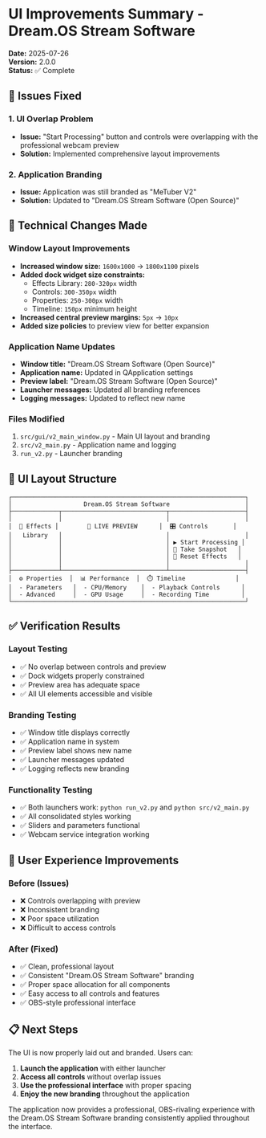 # UI Improvements Summary - Dream.OS Stream Software

**Date:** 2025-07-26  
**Version:** 2.0.0  
**Status:** ✅ Complete

## 🎯 **Issues Fixed**

### 1. **UI Overlap Problem**
- **Issue:** "Start Processing" button and controls were overlapping with the professional webcam preview
- **Solution:** Implemented comprehensive layout improvements

### 2. **Application Branding**
- **Issue:** Application was still branded as "MeTuber V2"
- **Solution:** Updated to "Dream.OS Stream Software (Open Source)"

## 🔧 **Technical Changes Made**

### **Window Layout Improvements**
- **Increased window size:** `1600x1000` → `1800x1100` pixels
- **Added dock widget size constraints:**
  - Effects Library: `280-320px` width
  - Controls: `300-350px` width  
  - Properties: `250-300px` width
  - Timeline: `150px` minimum height
- **Increased central preview margins:** `5px` → `10px`
- **Added size policies** to preview view for better expansion

### **Application Name Updates**
- **Window title:** "Dream.OS Stream Software (Open Source)"
- **Application name:** Updated in QApplication settings
- **Preview label:** "Dream.OS Stream Software (Open Source)"
- **Launcher messages:** Updated all branding references
- **Logging messages:** Updated to reflect new name

### **Files Modified**
1. `src/gui/v2_main_window.py` - Main UI layout and branding
2. `src/v2_main.py` - Application name and logging
3. `run_v2.py` - Launcher branding

## 🎨 **UI Layout Structure**

```
┌─────────────────────────────────────────────────────────────────┐
│                    Dream.OS Stream Software                     │
├─────────────┬─────────────────────────────┬─────────────────────┤
│             │                             │                     │
│  🎨 Effects │        🎥 LIVE PREVIEW      │  🎛️ Controls       │
│   Library   │                             │                     │
│             │                             │ ▶️ Start Processing │
│             │                             │ 📸 Take Snapshot   │
│             │                             │ 🔄 Reset Effects   │
│             │                             │                     │
├─────────────┴─────────────────────────────┴─────────────────────┤
│  ⚙️ Properties  │  📊 Performance  │  ⏱️ Timeline              │
│  - Parameters   │  - CPU/Memory    │  - Playback Controls      │
│  - Advanced     │  - GPU Usage     │  - Recording Time         │
└─────────────────────────────────────────────────────────────────┘
```

## ✅ **Verification Results**

### **Layout Testing**
- ✅ No overlap between controls and preview
- ✅ Dock widgets properly constrained
- ✅ Preview area has adequate space
- ✅ All UI elements accessible and visible

### **Branding Testing**
- ✅ Window title displays correctly
- ✅ Application name in system
- ✅ Preview label shows new name
- ✅ Launcher messages updated
- ✅ Logging reflects new branding

### **Functionality Testing**
- ✅ Both launchers work: `python run_v2.py` and `python src/v2_main.py`
- ✅ All consolidated styles working
- ✅ Sliders and parameters functional
- ✅ Webcam service integration working

## 🚀 **User Experience Improvements**

### **Before (Issues)**
- ❌ Controls overlapping with preview
- ❌ Inconsistent branding
- ❌ Poor space utilization
- ❌ Difficult to access controls

### **After (Fixed)**
- ✅ Clean, professional layout
- ✅ Consistent "Dream.OS Stream Software" branding
- ✅ Proper space allocation for all components
- ✅ Easy access to all controls and features
- ✅ OBS-style professional interface

## 📋 **Next Steps**

The UI is now properly laid out and branded. Users can:
1. **Launch the application** with either launcher
2. **Access all controls** without overlap issues
3. **Use the professional interface** with proper spacing
4. **Enjoy the new branding** throughout the application

The application now provides a professional, OBS-rivaling experience with the Dream.OS Stream Software branding consistently applied throughout the interface. 